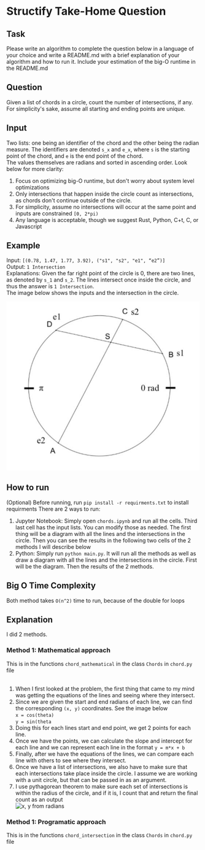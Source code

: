 # Structify Take-Home Question

## Task
Please write an algorithm to complete the question below in a language of your choice and write a README.md with a brief explanation of your algorithm and how to run it. Include your estimation of the big-O runtime in the README.md

## Question
Given a list of chords in a circle, count the number of intersections, if any. For simplicity's sake, assume all starting and ending points are unique.

## Input
Two lists: one being an identifier of the chord and the other being the radian measure. The identifiers are denoted `s_x` and `e_x`, where `s` is the starting point of the chord, and `e` is the end point of the chord.<br>
The values themselves are radians and sorted in ascending order. Look below for more clarity:

1. Focus on optimizing big-O runtime, but don't worry about system level optimizations
2. Only intersections that happen inside the circle count as intersections, as chords don't continue outside of the circle.
3. For simplicity, assume no intersections will occur at the same point and inputs are constrained `[0, 2*pi)`
4. Any language is acceptable, though we suggest Rust, Python, C+t, C, or Javascript

## Example
Input: `[(0.78, 1.47, 1.77, 3.92), ("s1", "s2", "e1", “e2”)]`<br>
Output: `1 Intersection`<br>
Explanations: Given the far right point of the circle is 0, there are two lines, as denoted by `s_1` and `s_2`. The lines intersect once inside the circle, and thus the answer is `1 Intersection`.<br> 
The image below shows the inputs and the intersection in the circle.

![Image of example](/example.JPG)

## How to run
(Optional) Before running, run `pip install -r requirments.txt` to install requirments
There are 2 ways to run:
1. Jupyter Notebook: Simply open `chords.ipynb` and run all the cells. Third last cell has the input lists. You can modify those as needed. The first thing will be a diagram with all the lines and the intersections in the circle. Then you can see the results in the following two cells of the 2 methods I will describe below
2. Python: Simply run `python main.py`. It will run all the methods as well as draw  a diagram with all the lines and the intersections in the circle. First will be the diagram. Then the results of the 2 methods.

## Big O Time Complexity
Both method takes `O(n^2)` time to run, because of the double for loops

## Explanation
I did 2 methods.<br>

### Method 1: Mathematical approach
This is in the functions `chord_mathematical` in the class `Chords` in `chord.py` file<br><br>
1. When I first looked at the problem, the first thing that came to my mind was getting the equations of the lines and seeing where they intersect.<br>
2. Since we are given the start and end radians of each line, we can find the corresponding `(x, y)` coordinates. See the image below<br>
`x = cos(theta)`<br>
`y = sin(theta`<br>
3. Doing this for each lines start and end point, we get 2 points for each line.<br>
4. Once we have the points, we can calculate the slope and intercept for each line and we can represent each line in the format `y = m*x + b`<br>
5. Finally, after we have the equations of the lines, we can compare each line with others to see where they intersect.<br>
6. Once we have a list of intersections, we also have to make sure that each intersections take place inside the circle. I assume we are working with a unit circle, but that can be passed in as an argument.<br>
7. I use pythagorean theorem to make sure each set of intersections is within the radius of the circle, and if it is, I count that and return the final count as an output<br>
![x, y from radians](https://i.stack.imgur.com/snoUq.png)

### Method 1: Programatic approach
This is in the functions `chord_intersection` in the class `Chords` in `chord.py` file<br>
